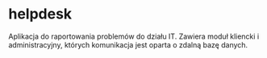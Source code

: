 # helpdesk
Aplikacja do raportowania problemów do działu IT. Zawiera moduł kliencki i administracyjny, których komunikacja jest oparta o zdalną bazę danych.

